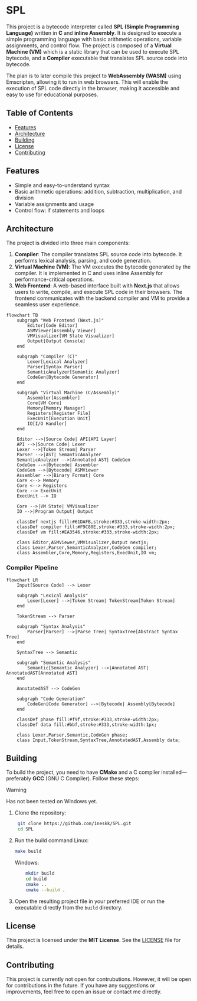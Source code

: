 # SPL

This project is a bytecode interpreter called **SPL (Simple Programming Language)** written in **C** and **inline Assembly**. It is designed to execute a simple programming language with basic arithmetic operations, variable assignments, and control flow. The project is composed of a **Virtual Machine (VM)** which is a static library that can be used to execute SPL bytecode, and a **Compiler** executable that translates SPL source code into bytecode.

The plan is to later compile this project to **WebAssembly (WASM)** using Emscripten, allowing it to run in web browsers. This will enable the execution of SPL code directly in the browser, making it accessible and easy to use for educational purposes.

## Table of Contents
- [Features](#features)
- [Architecture](#architecture)
- [Building](#building)
- [License](#license)
- [Contributing](#contributing)

## Features
- Simple and easy-to-understand syntax
- Basic arithmetic operations: addition, subtraction, multiplication, and division
- Variable assignments and usage
- Control flow: if statements and loops

## Architecture
The project is divided into three main components:
1. **Compiler**: The compiler translates SPL source code into bytecode. It performs lexical analysis, parsing, and code generation.
2. **Virtual Machine (VM)**: The VM executes the bytecode generated by the compiler. It is implemented in C and uses inline Assembly for performance-critical operations.
3. **Web Frontend**: A web-based interface built with **Next.js** that allows users to write, compile, and execute SPL code in their browsers. The frontend communicates with the backend compiler and VM to provide a seamless user experience.

```mermaid
flowchart TB
    subgraph "Web Frontend (Next.js)"
        Editor[Code Editor]
        ASMViewer[Assembly Viewer]
        VMVisualizer[VM State Visualizer]
        Output[Output Console]
    end
    
    subgraph "Compiler (C)"
        Lexer[Lexical Analyzer]
        Parser[Syntax Parser]
        SemanticAnalyzer[Semantic Analyzer]
        CodeGen[Bytecode Generator]
    end
    
    subgraph "Virtual Machine (C/Assembly)"
        Assembler[Assembler]
        Core[VM Core]
        Memory[Memory Manager]
        Registers[Register File]
        ExecUnit[Execution Unit]
        IO[I/O Handler]
    end
    
    Editor -->|Source Code| API[API Layer]
    API -->|Source Code| Lexer
    Lexer -->|Token Stream| Parser
    Parser -->|AST| SemanticAnalyzer
    SemanticAnalyzer -->|Annotated AST| CodeGen
    CodeGen -->|Bytecode| Assembler
    CodeGen -->|Bytecode| ASMViewer
    Assembler -->|Binary Format| Core
    Core <--> Memory
    Core <--> Registers
    Core --> ExecUnit
    ExecUnit --> IO
    
    Core -->|VM State| VMVisualizer
    IO -->|Program Output| Output
    
    classDef nextjs fill:#61DAFB,stroke:#333,stroke-width:2px;
    classDef compiler fill:#F9C80E,stroke:#333,stroke-width:2px;
    classDef vm fill:#EA3546,stroke:#333,stroke-width:2px;
    
    class Editor,ASMViewer,VMVisualizer,Output nextjs;
    class Lexer,Parser,SemanticAnalyzer,CodeGen compiler;
    class Assembler,Core,Memory,Registers,ExecUnit,IO vm;
```

### Compiler Pipeline
```mermaid
flowchart LR
    Input[Source Code] --> Lexer
    
    subgraph "Lexical Analysis"
        Lexer[Lexer] -->|Token Stream| TokenStream[Token Stream]
    end
    
    TokenStream --> Parser
    
    subgraph "Syntax Analysis"
        Parser[Parser] -->|Parse Tree| SyntaxTree[Abstract Syntax Tree]
    end
    
    SyntaxTree --> Semantic
    
    subgraph "Semantic Analysis"
        Semantic[Semantic Analyzer] -->|Annotated AST| AnnotatedAST[Annotated AST]
    end
    
    AnnotatedAST --> CodeGen
    
    subgraph "Code Generation"
        CodeGen[Code Generator] -->|Bytecode| Assembly[Bytecode]
    end
    
    classDef phase fill:#f9f,stroke:#333,stroke-width:2px;
    classDef data fill:#bbf,stroke:#333,stroke-width:1px;
    
    class Lexer,Parser,Semantic,CodeGen phase;
    class Input,TokenStream,SyntaxTree,AnnotatedAST,Assembly data;
```
## Building
To build the project, you need to have **CMake** and a C compiler installed&mdash;preferably **GCC** (GNU C Compiler). Follow these steps:

> [!WARNING]
> Has not been tested on Windows yet.

1. Clone the repository:
   ```bash
    git clone https://github.com/1neskk/SPL.git
    cd SPL
   ```
2. Run the build command
Linux:
   ```bash
   make build
   ```
    Windows:
    ```bash
        mkdir build
        cd build
        cmake ..
        cmake --build .
    ```
3. Open the resulting project file in your preferred IDE or run the executable directly from the `build` directory.

## License
This project is licensed under the **MIT License**. See the [LICENSE](LICENSE) file for details.

## Contributing
This project is currently not open for contrubutions. However, it will be open for contributions in the future. If you have any suggestions or improvements, feel free to open an issue or contact me directly.
